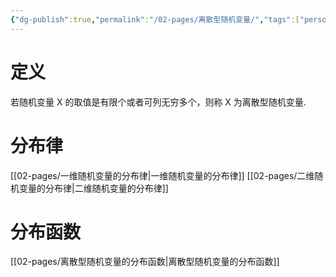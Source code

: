 ```yaml
---
{"dg-publish":true,"permalink":"/02-pages/离散型随机变量/","tags":["personal/blog","概率论","概念"]}
---
```


# 定义
若随机变量 X 的取值是有限个或者可列无穷多个，则称 X 为离散型随机变量.

# 分布律
[[02-pages/一维随机变量的分布律\|一维随机变量的分布律]]
[[02-pages/二维随机变量的分布律\|二维随机变量的分布律]]

# 分布函数
[[02-pages/离散型随机变量的分布函数\|离散型随机变量的分布函数]]

